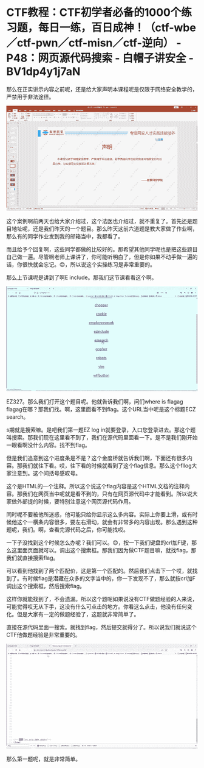 # CTF教程：CTF初学者必备的1000个练习题，每日一练，百日成神！（ctf-wbe／ctf-pwn／ctf-misn／ctf-逆向） - P48：网页源代码搜索 - 白帽子讲安全 - BV1dp4y1j7aN

那么在正实讲示内容之前呢，还是给大家声明本课程呢是仅限于网络安全教学的，严禁用于非法途径。

![](img/3832714b9e0bd707be63d8bdd4b13e51_1.png)

这个案例啊前两天也给大家介绍过，这个法医也介绍过，就不重复了。首先还是题目地址呢，还是我们昨天的一个题目。那么昨天这前六道题是教大家做了作业啊，那么有的同学作业发到我的邮箱当中，我都看了。

而且给予个回复啊，这些同学都做的比较好的。那希望其他同学呢也是把这些题目自己做一遍。尽管啊老师上课讲了，你可能听明白了，但是你如果不动手做一遍的话，你很快就会忘记。😊，所以说这个实操练习是非常重要的。

那么上节课呢是讲到了啊E include。那我们这节课看看这个啊。

![](img/3832714b9e0bd707be63d8bdd4b13e51_3.png)

EZ327。那么我们打开这个题目呢。他就告诉我们啊，问们where is flagag flagag在哪？那我们找。啊，这里面看不到flag。这个URL当中呢是这个标题ECZ search。

s期就是搜索嘛。是吧我们第一题EZ log in就要登录，入口您登录进去。那这个题叫搜索。那我们现在这里看不到了，我们在源代码里面看一下。是不是我们刚开始一眼看啊没什么内容。找不到flag。

但是我们追意到这个进度条是不是？这个金度桥就告诉我们啊，下面还有很多内容。那我们就往下看。哎，往下看的时候就看到了这个flag信息。那么这个fllog大家注意到。这个间括号感叹号。

这个是HTML的一个注释。所以这个说这个flag内容是这个HTML文档的注释内容。那我们在网页当中呢就是看不到的，只有在网页源代码中才能看到。所以说大家做外部提的时候，要特别注意这个网页源代码作用。

同时呢不要被他所迷惑，他可能只给你显示这么多内容。实际上你要上滑，或有时候他这个一横条内容很多，要左右滑动，就会有非常多的内容出现。那么遇到这种题呢，我们。啊，查看完源代码之后，你可能找哎。

一下子没找到这个时候怎么办呢？我们可以。😊，按一下我们键盘的crl加F键，那么这里面页面就可以。调出这个搜索框。那我们因为做CTF题目嘛，就找flag，那我们就直接搜索flag。

可以看到他找到了两个匹配价，这是第一个匹配的。然后我们点击下一个哎，就找到了。有时候flag是潜藏在众多的文字当中的，你一下发现不了，那么就按crl加F调出这个搜索框，然后搜索flag。

这样你就能找到了，不会遗漏。所以这个题呢如果说没有CTF做题经验的人来说，可能觉得哎无从下手，这没有什么可点击的地方。你看这么点击，他没有任何变化。但是大家有一定的做题经验了，这题就非常简单了。

直接在源代码里面一搜索。就找到flag，然后提交就得分了。所以说我们就说这个CTF他做题经验是非常重要的。



![](img/3832714b9e0bd707be63d8bdd4b13e51_5.png)

那么第一题呢，就是非常简单。